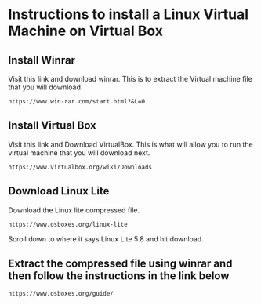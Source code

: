 # Instructions to install a Linux Virtual Machine on Virtual Box

## Install Winrar

Visit this link and download winrar. This is to extract the Virtual machine file that you will download.

```url
https://www.win-rar.com/start.html?&L=0
```

## Install Virtual Box

Visit this link and Download VirtualBox. This is what will allow you to run the virtual machine that you will download next. 

```url
https://www.virtualbox.org/wiki/Downloads
```

## Download Linux Lite

Download the Linux lite compressed file. 

```url
https://www.osboxes.org/linux-lite
```

Scroll down to where it says Linux Lite 5.8 and hit download. 


## Extract the compressed file using winrar and then follow the instructions in the link below

```url
https://www.osboxes.org/guide/
```

